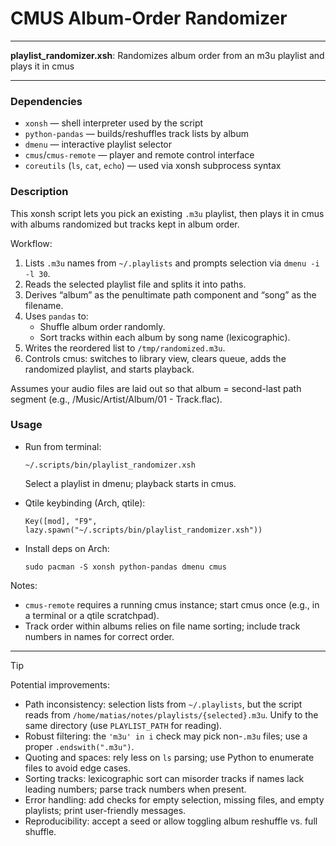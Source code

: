 # CMUS Album-Order Randomizer

---

**playlist_randomizer.xsh**: Randomizes album order from an m3u playlist and plays it in cmus

---

### Dependencies

- `xonsh` — shell interpreter used by the script
- `python-pandas` — builds/reshuffles track lists by album
- `dmenu` — interactive playlist selector
- `cmus`/`cmus-remote` — player and remote control interface
- `coreutils` (`ls`, `cat`, `echo`) — used via xonsh subprocess syntax

### Description

This xonsh script lets you pick an existing `.m3u` playlist, then plays it in cmus with albums randomized but tracks kept in album order.

Workflow:
1. Lists `.m3u` names from `~/.playlists` and prompts selection via `dmenu -i -l 30`.
2. Reads the selected playlist file and splits it into paths.
3. Derives “album” as the penultimate path component and “song” as the filename.
4. Uses `pandas` to:
   - Shuffle album order randomly.
   - Sort tracks within each album by song name (lexicographic).
5. Writes the reordered list to `/tmp/randomized.m3u`.
6. Controls cmus: switches to library view, clears queue, adds the randomized playlist, and starts playback.

Assumes your audio files are laid out so that album = second-last path segment (e.g., /Music/Artist/Album/01 - Track.flac).

### Usage

- Run from terminal:
  ```
  ~/.scripts/bin/playlist_randomizer.xsh
  ```
  Select a playlist in dmenu; playback starts in cmus.

- Qtile keybinding (Arch, qtile):
  ```
  Key([mod], "F9", lazy.spawn("~/.scripts/bin/playlist_randomizer.xsh"))
  ```

- Install deps on Arch:
  ```
  sudo pacman -S xonsh python-pandas dmenu cmus
  ```

Notes:
- `cmus-remote` requires a running cmus instance; start cmus once (e.g., in a terminal or a qtile scratchpad).
- Track order within albums relies on file name sorting; include track numbers in names for correct order.

---

> [!TIP]
> Potential improvements:
> - Path inconsistency: selection lists from `~/.playlists`, but the script reads from `/home/matias/notes/playlists/{selected}.m3u`. Unify to the same directory (use `PLAYLIST_PATH` for reading).
> - Robust filtering: the `'m3u' in i` check may pick non-`.m3u` files; use a proper `.endswith(".m3u")`.
> - Quoting and spaces: rely less on `ls` parsing; use Python to enumerate files to avoid edge cases.
> - Sorting tracks: lexicographic sort can misorder tracks if names lack leading numbers; parse track numbers when present.
> - Error handling: add checks for empty selection, missing files, and empty playlists; print user-friendly messages.
> - Reproducibility: accept a seed or allow toggling album reshuffle vs. full shuffle.